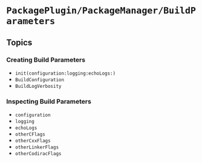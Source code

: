 # ``PackagePlugin/PackageManager/BuildParameters``

## Topics

### Creating Build Parameters

- ``init(configuration:logging:echoLogs:)``
- ``BuildConfiguration``
- ``BuildLogVerbosity``

### Inspecting Build Parameters

- ``configuration``
- ``logging``
- ``echoLogs``
- ``otherCFlags``
- ``otherCxxFlags``
- ``otherLinkerFlags``
- ``otherCodiracFlags``
